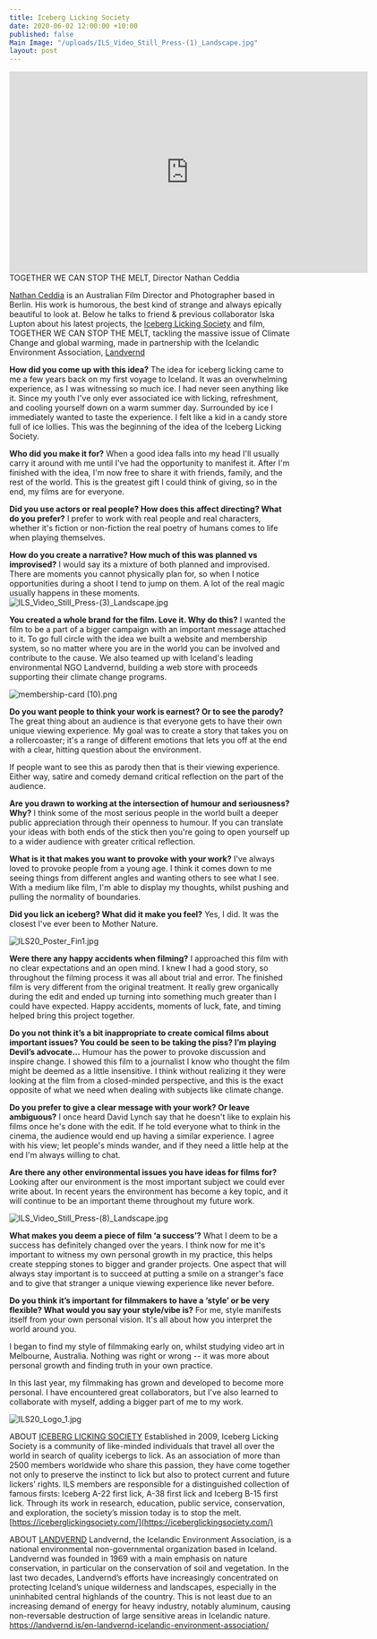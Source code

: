 ```yaml
---
title: Iceberg Licking Society
date: 2020-06-02 12:00:00 +10:00
published: false
Main Image: "/uploads/ILS_Video_Still_Press-(1)_Landscape.jpg"
layout: post
---
```


<iframe src="https://player.vimeo.com/video/424658363" width="640" height="360" frameborder="0" allow="autoplay; fullscreen" allowfullscreen></iframe>
TOGETHER WE CAN STOP THE MELT, Director Nathan Ceddia

[Nathan Ceddia](https://www.instagram.com/nathanceddia/) is an Australian Film Director and Photographer based in Berlin. His work is humorous, the best kind of strange and always epically beautiful to look at. Below he talks to friend & previous collaborator Iska Lupton about his latest projects, the [Iceberg Licking Society](https://www.instagram.com/iceberglickingsociety/) and film, TOGETHER WE CAN STOP THE MELT, tackling the massive issue of Climate Change and global warming, made in partnership with the Icelandic Environment Association, [Landvernd](https://www.instagram.com/landvernd/)

**How did you come up with this idea?**
The idea for iceberg licking came to me a few years back on my first voyage to Iceland.
It was an overwhelming experience, as I was witnessing so much ice. I had never seen anything like it.
Since my youth I've only ever associated ice with licking, refreshment, and cooling yourself down on a warm summer day. Surrounded by ice I immediately wanted to taste the experience. I felt like a kid in a candy store full of ice lollies. This was the beginning of the idea of the Iceberg Licking Society.

**Who did you make it for?**
When a good idea falls into my head I'll usually carry it around with me until I've had the opportunity to manifest it. After I'm finished with the idea, I'm now free to share it with friends, family, and the rest of the world. This is the greatest gift I could think of giving, so in the end, my films are for everyone.    

**Did you use actors or real people? How does this affect directing? What do you prefer?**
I prefer to work with real people and real characters, whether it's fiction or non-fiction the real poetry of humans comes to life when playing themselves.

**How do you create a narrative? How much of this was planned vs improvised?**
I would say its a mixture of both planned and improvised. There are moments you cannot physically plan for, so when I notice opportunities during a shoot I tend to jump on them. A lot of the real magic usually happens in these moments.
![ILS_Video_Still_Press-(3)_Landscape.jpg](/uploads/ILS_Video_Still_Press-(3)_Landscape.jpg)

**You created a whole brand for the film. Love it. Why do this?**
I wanted the film to be a part of a bigger campaign with an important message attached to it.
To go full circle with the idea we built a website and membership system, so no matter where you are in the world you can be involved and contribute to the cause. We also teamed up with Iceland's leading environmental NGO Landvernd, building a web store with proceeds supporting their climate change programs.

![membership-card (10).png](/uploads/membership-card%20(10).png)

**Do you want people to think your work is earnest? Or to see the parody?**
The great thing about an audience is that everyone gets to have their own unique viewing experience. My goal was to create a story that takes you on a rollercoaster; it's a range of different emotions that lets you off at the end with a clear, hitting question about the environment.

If people want to see this as parody then that is their viewing experience. Either way, satire and comedy demand critical reflection on the part of the audience.

**Are you drawn to working at the intersection of humour and seriousness? Why?**
I think some of the most serious people in the world built a deeper public appreciation through their openness to humour. If you can translate your ideas with both ends of the stick then you're going to open yourself up to a wider audience with greater critical reflection.

**What is it that makes you want to provoke with your work?**
I've always loved to provoke people from a young age. I think it comes down to me seeing things from different angles and wanting others to see what I see. With a medium like film, I'm able to display my thoughts, whilst pushing and pulling the normality of boundaries.  

**Did you lick an iceberg? What did it make you feel?**
Yes, I did. It was the closest I've ever been to Mother Nature.

![ILS20_Poster_Fin1.jpg](/uploads/ILS20_Poster_Fin1.jpg)

**Were there any happy accidents when filming?**
I approached this film with no clear expectations and an open mind. I knew I had a good story, so throughout the filming process it was all about trial and error. The finished film is very different from the original treatment. It really grew organically during the edit and ended up turning into something much greater than I could have expected. Happy accidents, moments of luck, fate, and timing helped bring this project together.

**Do you not think it’s a bit inappropriate to create comical films about important issues? You could be seen to be taking the piss? I’m playing Devil’s advocate...**
Humour has the power to provoke discussion and inspire change. I showed this film to a journalist I know who thought the film might be deemed as a little insensitive. I think without realizing it they were looking at the film from a closed-minded perspective, and this is the exact opposite of what we need when dealing with subjects like climate change.

**Do you prefer to give a clear message with your work? Or leave ambiguous?**
I once heard David Lynch say that he doesn't like to explain his films once he's done with the edit. If he told everyone what to think in the cinema, the audience would end up having a similar experience. I agree with his view; let people's minds wander, and if they need a little help at the end I'm always willing to chat. 

**Are there any other environmental issues you have ideas for films for?**
Looking after our environment is the most important subject we could ever write about. In recent years the environment has become a key topic, and it will continue to be an important theme throughout my future work.

![ILS_Video_Still_Press-(8)_Landscape.jpg](/uploads/ILS_Video_Still_Press-(8)_Landscape.jpg)

**What makes you deem a piece of film ‘a success’?**
What I deem to be a success has definitely changed over the years. I think now for me it's important to witness my own personal growth in my practice, this helps create stepping stones to bigger and grander projects. One aspect that will always stay important is to succeed at putting a smile on a stranger's face and to give that stranger a unique viewing experience like never before.      

**Do you think it’s important for filmmakers to have a ‘style’ or be very flexible? What would you say your style/vibe is?**
For me, style manifests itself from your own personal vision. It's all about how you interpret the world around you. 

I began to find my style of filmmaking early on, whilst studying video art in Melbourne, Australia. Nothing was right or wrong -- it was more about personal growth and finding truth in your own practice.

In this last year, my filmmaking has grown and developed to become more personal. I have encountered great collaborators, but I've also learned to collaborate with myself, adding a bigger part of me to my work. 

![ILS20_Logo_1.jpg](/uploads/ILS20_Logo_1.jpg)

ABOUT [ICEBERG LICKING SOCIETY](https://www.instagram.com/iceberglickingsociety/)
Established in 2009, Iceberg Licking Society is a community of like-minded individuals that travel all over the world in search of quality icebergs to lick. As an association of more than 2500 members worldwide who share this passion, they have come together not only to preserve the instinct to lick but also to protect current and future lickers’ rights.  ILS members are responsible for a distinguished collection of famous firsts: Iceberg A-22 first lick, A-38 first lick and Iceberg B-15 first lick. Through its work in research, education, public service, conservation, and exploration, the society’s mission today is to stop the melt.
[https://iceberglickingsociety.com/](https://iceberglickingsociety.com/)

ABOUT [LANDVERND](https://www.instagram.com/landvernd/)
Landvernd, the Icelandic Environment Association, is a national environmental non-governmental organization based in Iceland. Landvernd was founded in 1969 with a main emphasis on nature conservation, in particular on the conservation of soil and vegetation. In the last two decades, Landvernd’s efforts have increasingly concentrated on protecting Iceland’s unique wilderness and landscapes, especially in the uninhabited central highlands of the country. This is not least due to an increasing demand of energy for heavy industry, notably aluminum, causing non-reversable destruction of large sensitive areas in Icelandic nature.
[https://landvernd.is/en-landvernd-icelandic-environment-association/ ](https://landvernd.is/en-landvernd-icelandic-environment-association/)
 
